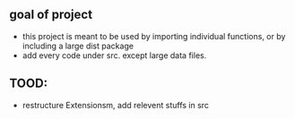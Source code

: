 ## goal of project

- this project is meant to be used by importing individual functions, or by including a large dist package
- add every code under src. except large data files.

## TOOD:

- restructure Extensionsm, add relevent stuffs in src

